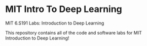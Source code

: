 # MIT Intro To Deep Learning
MIT 6.S191 Labs: Introduction to Deep Learning

This repository contains all of the code and software labs for MIT Introduction to Deep Learning!
